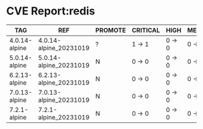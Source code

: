 # CVE Report:redis
|      TAG      |          REF           | PROMOTE | CRITICAL |  HIGH  | MEDIUM |  LOW   | UNKNOWN |
|---------------|------------------------|---------|----------|--------|--------|--------|---------|
| 4.0.14-alpine | 4.0.14-alpine_20231019 | ?       | 1 -> 1   | 0 -> 0 | 0 -> 0 | 0 -> 0 | 0 -> 0  |
| 5.0.14-alpine | 5.0.14-alpine_20231019 | N       | 0 -> 0   | 0 -> 0 | 0 -> 0 | 0 -> 0 | 0 -> 0  |
| 6.2.13-alpine | 6.2.13-alpine_20231019 | N       | 0 -> 0   | 0 -> 0 | 0 -> 0 | 0 -> 0 | 0 -> 0  |
| 7.0.13-alpine | 7.0.13-alpine_20231019 | N       | 0 -> 0   | 0 -> 0 | 0 -> 0 | 0 -> 0 | 0 -> 0  |
| 7.2.1-alpine  | 7.2.1-alpine_20231019  | N       | 0 -> 0   | 0 -> 0 | 0 -> 0 | 0 -> 0 | 0 -> 0  |
